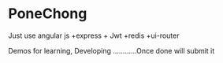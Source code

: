 # PoneChong
Just use angular js +express + Jwt +redis +ui-router

Demos for learning, Developing ............Once done will submit it 
